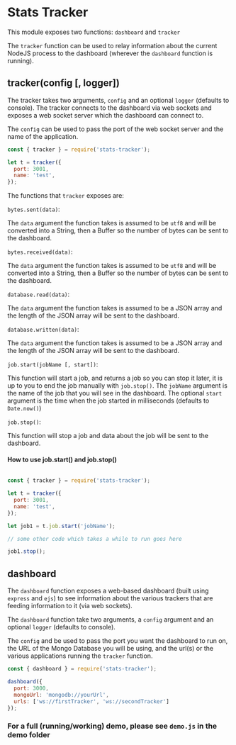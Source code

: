 # Stats Tracker

This module exposes two functions: `dashboard` and `tracker`

The `tracker` function can be used to relay information about the current NodeJS
process to the dashboard (wherever the `dashboard` function is running).

## tracker(config [, logger])

The tracker takes two arguments, `config` and an optional `logger` (defaults to console). The tracker connects to the dashboard via web sockets and exposes a web socket server which the dashboard can connect to.

The `config` can be used to pass the port of the web socket server and the name of the application.
```javascript
const { tracker } = require('stats-tracker');

let t = tracker({
  port: 3001,
  name: 'test',
});
```

The functions that `tracker` exposes are:

`bytes.sent(data)`:

The `data` argument the function takes is assumed to be `utf8` and will be converted into a String, then a Buffer so the number of bytes can be sent to the dashboard.

`bytes.received(data)`:

The `data` argument the function takes is assumed to be `utf8` and will be converted into a String, then a Buffer so the number of bytes can be sent to the dashboard.

`database.read(data)`:

The `data` argument the function takes is assumed to be a JSON array and the length of the JSON array will be sent to the dashboard.

`database.written(data)`:

The `data` argument the function takes is assumed to be a JSON array and the length of the JSON array will be sent to the dashboard.

`job.start(jobName [, start])`:

This function will start a job, and returns a job so you can stop it later, it is up to you to end the job manually with `job.stop()`.
The `jobName` argument is the name of the job that you will see in the dashboard.
The optional `start` argument is the time when the job started in milliseconds (defaults to `Date.now()`)

`job.stop()`:

This function will stop a job and data about the job will be sent to the dashboard.

#### How to use job.start() and job.stop()

```javascript

const { tracker } = require('stats-tracker');

let t = tracker({
  port: 3001,
  name: 'test',
});

let job1 = t.job.start('jobName');

// some other code which takes a while to run goes here

job1.stop();
```

## dashboard

The `dashboard` function exposes a web-based dashboard (built using `express` and `ejs`) to see information about the various trackers that are feeding information to it (via web sockets).

The `dashboard` function take two arguments, a `config` argument and an optional `logger` (defaults to console).

The `config` and be used to pass the port you want the dashboard to run on, the URL of the Mongo Database you will be using, and the url(s) or the various applications running the `tracker` function.

```javascript
const { dashboard } = require('stats-tracker');

dashboard({
  port: 3000,
  mongoUrl: 'mongodb://yourUrl',
  urls: ['ws://firstTracker', 'ws://secondTracker']
});
```

### For a full (running/working) demo, please see `demo.js` in the demo folder
